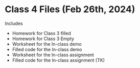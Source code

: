 # Class 4 Files (Feb 26th, 2024)

Includes
- Homework for Class 3 filled
- Homework for Class 3 Empty
- Worksheet for the In-class demo
- Filled code for the In-class demo
- Worksheet for the In-class assignment
- Filled code for the In-class assignment (TK)

